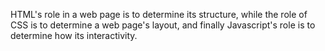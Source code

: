 HTML's role in a web page is to determine its structure, while the role of CSS is to determine a web page's layout, and finally Javascript's role is to determine how its interactivity.
